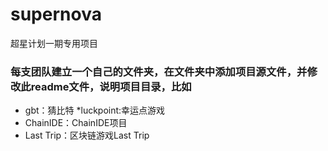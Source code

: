 # supernova

超星计划一期专用项目

### 每支团队建立一个自己的文件夹，在文件夹中添加项目源文件，并修改此readme文件，说明项目目录，比如

* gbt：猜比特
*luckpoint:幸运点游戏
* ChainIDE：ChainIDE项目
* Last Trip：区块链游戏Last Trip

